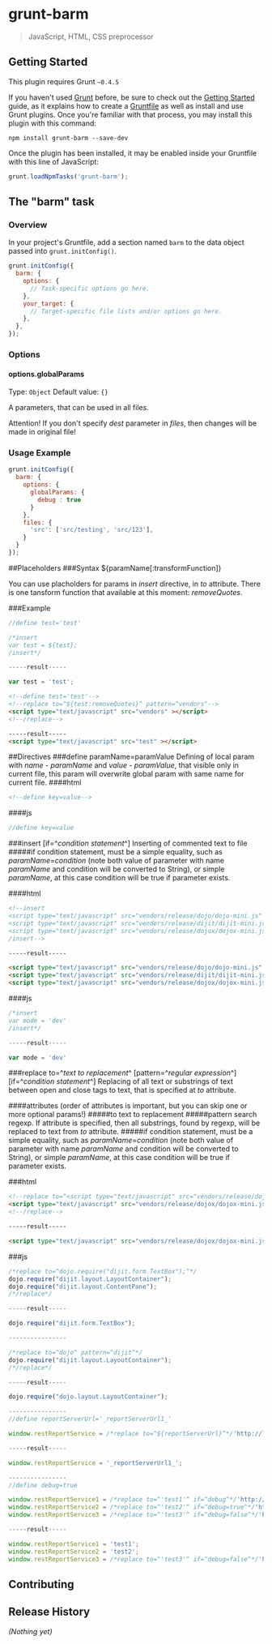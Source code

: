 # grunt-barm

> JavaScript, HTML, CSS preprocessor

## Getting Started
This plugin requires Grunt `~0.4.5`

If you haven't used [Grunt](http://gruntjs.com/) before, be sure to check out the [Getting Started](http://gruntjs.com/getting-started) guide, as it explains how to create a [Gruntfile](http://gruntjs.com/sample-gruntfile) as well as install and use Grunt plugins. Once you're familiar with that process, you may install this plugin with this command:

```shell
npm install grunt-barm --save-dev
```

Once the plugin has been installed, it may be enabled inside your Gruntfile with this line of JavaScript:

```js
grunt.loadNpmTasks('grunt-barm');
```

## The "barm" task

### Overview
In your project's Gruntfile, add a section named `barm` to the data object passed into `grunt.initConfig()`.

```js
grunt.initConfig({
  barm: {
    options: {
      // Task-specific options go here.
    },
    your_target: {
      // Target-specific file lists and/or options go here.
    },
  },
});
```

### Options

#### options.globalParams
Type: `Object`
Default value: `{}`

A parameters, that can be used in all files.

Attention! If you don't specify _dest_ parameter in _files_, then changes will be made in original file!

### Usage Example

```js
grunt.initConfig({
  barm: {
    options: {
      globalParams: {
        debug : true
      }
    },
    files: {
      'src': ['src/testing', 'src/123'],
    }
  }
});
```

##Placeholders
###Syntax
${paramName[:transformFunction]}

You can use placholders for params in _insert_ directive, in _to_ attribute. There is one tansform function that available at this moment: _removeQuotes_.

###Example
```js
//define test='test'

/*insert
var test = ${test};
/insert*/

-----result-----

var test = 'test';
```
```html
<!--define test='test'-->
<!--replace to=^${test:removeQuotes}^ pattern=^vendors^-->
<script type="text/javascript" src="vendors" ></script>
<!--/replace-->

-----result-----
<script type="text/javascript" src="test" ></script>
```
##Directives
###define paramName=paramValue
Defining of local param with _name_ - _paramName_ and _value_ - _paramValue_, that visible only in current file, this param will overwrite global param with same name for current file.
####html
```html
<!--define key=value-->
```
####js
```js
//define key=value
```

###insert [if=^_condition statement_^]
Inserting of commented text to file
#####if 
condition statement, must be a simple equality, such as _paramName_=_condition_ (note both value of parameter with name _paramName_ and condition will be converted to String), or simple _paramName_, at this case condition will be true if parameter exists.

####html
```html
<!--insert
<script type="text/javascript" src="vendors/release/dojo/dojo-mini.js" ></script>
<script type="text/javascript" src="vendors/release/dijit/dijit-mini.js" ></script>
<script type="text/javascript" src="vendors/release/dojox/dojox-mini.js" ></script>
/insert-->

-----result-----

<script type="text/javascript" src="vendors/release/dojo/dojo-mini.js" ></script>
<script type="text/javascript" src="vendors/release/dijit/dijit-mini.js" ></script>
<script type="text/javascript" src="vendors/release/dojox/dojox-mini.js" ></script>
```
####js
```js
/*insert
var mode = 'dev'
/insert*/

-----result-----

var mode = 'dev'

```

###replace to=^_text to replacement_^ [pattern=^_regular expression_^] [if=^_condition statement_^]
Replacing of all text or substrings of text between open and close tags to text, that is specified at _to_ attribute.

####attributes (order of attributes is important, but you can skip one or more optional params!)
#####to 
text to replacement
#####pattern 
search regexp. If attribute is specified, then all substrings, found by regexp, will be replaced to text from _to_ attribute.
#####if 
condition statement, must be a simple equality, such as _paramName_=_condition_ (note both value of parameter with name _paramName_ and condition will be converted to String), or simple _paramName_, at this case condition will be true if parameter exists.


###html
```html
<!--replace to=^<script type="text/javascript" src="vendors/release/dojox/dojox-mini.js" ></script>^-->
<script type="text/javascript" src="vendors/release/dojox/dojox-mini.js" ></script>
<!--/replace-->

-----result-----

<script type="text/javascript" src="vendors/release/dojox/dojox-mini.js" ></script>

```

###js
```js
/*replace to=^dojo.require("dijit.form.TextBox");^*/
dojo.require("dijit.layout.LayoutContainer");
dojo.require("dijit.layout.ContentPane");
/*/replace*/

-----result-----

dojo.require("dijit.form.TextBox");

----------------

/*replace to=^dojo^ pattern=^dijit^*/
dojo.require("dijit.layout.LayoutContainer");
/*/replace*/

-----result-----

dojo.require("dojo.layout.LayoutContainer");

----------------
//define reportServerUrl='_reportServerUrl1_'

window.restReportService = /*replace to=^${reportServerUrl}^*/'http://localhost:28080/tes-report/'/*/replace*/;

-----result-----

window.restReportService = '_reportServerUrl1_';

----------------
//define debug=true

window.restReportService1 = /*replace to=^'test1'^ if=^debug^*/'http://localhost:28080/tes-report/'/*/replace*/;
window.restReportService2 = /*replace to=^'test2'^ if=^debug=true^*/'http://localhost:28080/tes-report/'/*/replace*/;
window.restReportService3 = /*replace to=^'test3'^ if=^debug=false^*/'http://localhost:28080/tes-report/'/*/replace*/;

-----result-----

window.restReportService1 = 'test1';
window.restReportService2 = 'test2';
window.restReportService3 = /*replace to=^'test3'^ if=^debug=false^*/'http://localhost:28080/tes-report/'/*/replace*/;

```
## Contributing


## Release History
_(Nothing yet)_
